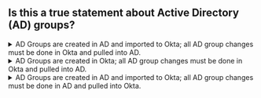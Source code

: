 ## Is this a true statement about Active Directory (AD) groups?

<details>
  <summary>AD Groups are created in AD and imported to Okta; all AD group changes must be done in Okta and pulled into AD.</summary>
<p>
  No
</p>
</details>

<details>
  <summary>AD Groups are created in Okta; all AD group changes must be done in Okta and pulled into AD.</summary>
<p>
  No
</p>
</details>

<details>
  <summary>AD Groups are created in AD and imported to Okta; all AD group changes must be done in AD and pulled into Okta.</summary>
<p>
  Yes
</p>
</details>
